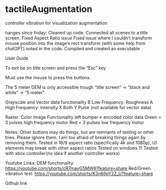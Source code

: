 # tactileAugmentation
controller vibration for visualization augmentation

hanges since friday:
Cleaned up code.
Connected all scenes to a title screen.
Fixed Aspect Ratio issue
Fixed  issue where I couldn’t transform mouse position into the image’s rect transform (with some help from chatGPT) noted in the code. 
Compiled and created an executable


User Guide

To exit be on title screen and press the “Esc” key

Must use the mouse to press the buttons.

The 5 meter DEM is only accessible trough “title screen” -> “black and white” -> “5 meter”

Grayscale and Vector data functionality
  B Low Frequency: Roughness
  A High Frequency: Intensity 
  X Both
  Y Pulse (not available for vector data)


Raster: Color Image Functionality
  left bumper->  encoded color data
    Green = 3 pulses high frequency motor
    Red = 3 pulses low frequency motor

Notes:
 Other buttons may do things, but  are remnants of testing or other tries. Please ignore them. I am too afraid of breaking things again by removing them.
Tested in 16/9 aspect ratio (specifically 4k and 1080p), UI elements may break with other aspect ratios
Tested on windows 11
Tested with xbox controller(no idea if another controller works)

Youtube Links:
DEM functionality: https://youtube.com/shorts/cR7mavG5MW8?feature=share
Red/Green vibration test: https://youtube.com/shorts/K3n66pY2Z_U?feature=share

Github link


